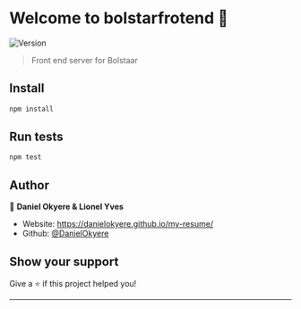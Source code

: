 # Welcome to bolstarfrotend 👋
![Version](https://img.shields.io/badge/version-0.0.1-blue.svg?cacheSeconds=2592000)

> Front end server for Bolstaar

## Install

```sh
npm install
```

## Run tests

```sh
npm test
```

## Author

👤 **Daniel Okyere & Lionel Yves**

* Website: https://danielokyere.github.io/my-resume/
* Github: [@DanielOkyere](https://github.com/DanielOkyere)

## Show your support

Give a ⭐️ if this project helped you!


***